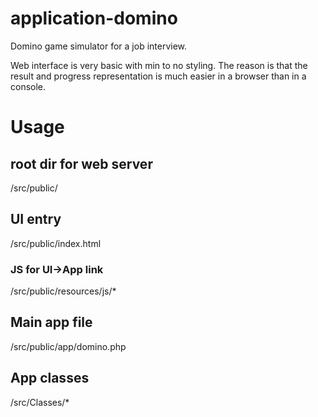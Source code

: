 # application-domino
Domino game simulator for a job interview.

Web interface is very basic with min to no styling. The reason is that the result and progress representation is much easier in a browser than in a console.

# Usage

## root dir for web server
/src/public/

## UI entry
/src/public/index.html
### JS for UI->App link
/src/public/resources/js/*

## Main app file
/src/public/app/domino.php

## App classes
/src/Classes/*
